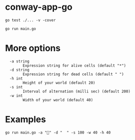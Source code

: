 # conway-app-go

```
go test ./... -v -cover
```

```
go run main.go
```

# More options

```
  -a string
        Expression string for alive cells (default "*")
  -d string
        Expression string for dead cells (default " ")
  -h int
        Height of your world (default 20)
  -s int
        Interval of alternation (milli sec) (default 200)
  -w int
        Width of your world (default 40)
```

# Examples

```
go run main.go -a "🤔" -d "  " -s 100 -w 40 -h 40
```
